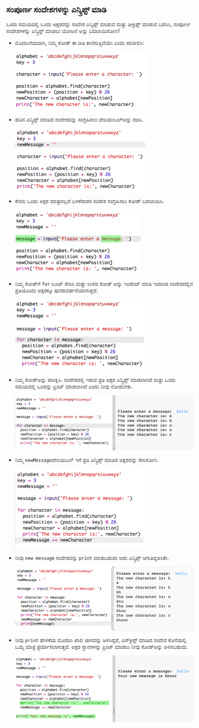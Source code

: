 ## ಸಂಪೂರ್ಣ ಸಂದೇಶಗಳನ್ನು ಎನ್ಕ್ರಿಪ್ಟ್ ಮಾಡಿ

ಒಂದು ಸಮಯದಲ್ಲಿ ಒಂದು ಅಕ್ಷರವನ್ನು ಸಂದೇಶ ಎನ್ಕ್ರಿಪ್ಟ್ ಮಾಡುವ ಮತ್ತು ಡೀಕ್ರಿಪ್ಟ್ ಮಾಡುವ ಬದಲು, ಸಂಪೂರ್ಣ ಸಂದೇಶಗಳನ್ನು ಎನ್ಕ್ರಿಪ್ಟ್ ಮಾಡಲು ಯೋಜನೆ ಅನ್ನು ಬದಲಾಯಿಸೋಣ!

+ ಮೊದಲನೆಯದಾಗಿ, ನಿಮ್ಮ ಕೋಡ್ ಈ ರೀತಿ ಕಾಣಿಸುತ್ತಿದೆಯೇ ಎಂದು ಪರಿಶೀಲಿಸಿ:
    
    ![ಸ್ಕ್ರೀನ್‍ಶಾಟ್](images/messages-character-finished.png)

+ ಹೊಸ ಎನ್ಕ್ರಿಪ್ಟ್ ಮಾಡಿದ ಸಂದೇಶವನ್ನು ಸಂಗ್ರಹಿಸಲು ವೇರಿಯೇಬಲ್ಅನ್ನು ರಚಿಸಿ.
    
    ![ಸ್ಕ್ರೀನ್‍ಶಾಟ್](images/messages-newmessage.png)

+ ಕೇವಲ ಒಂದು ಅಕ್ಷರ ಮಾತ್ರವಲ್ಲದೆ ಬಳಕೆದಾರರ ಸಂದೇಶ ಸಂಗ್ರಹಿಸಲು ಕೋಡ್ ಬದಲಾಯಿಸಿ.
    
    ![ಸ್ಕ್ರೀನ್‍ಶಾಟ್](images/messages-message.png)

+ ನಿಮ್ಮ ಕೋಡ್‌ಗೆ `for` ಲೂಪ್ ಸೇರಿಸಿ ಮತ್ತು ಉಳಿದ ಕೋಡ್ ಅನ್ನು ಇಂಡೆಂಟ್ ಮಾಡಿ ಇದರಿಂದ ಸಂದೇಶದಲ್ಲಿನ ಪ್ರತಿಯೊಂದು ಅಕ್ಷರಕ್ಕೂ ಪುನರಾವರ್ತನೆಯಾಗುತ್ತದೆ.
    
    ![ಸ್ಕ್ರೀನ್‍ಶಾಟ್](images/messages-loop.png)

+ ನಿಮ್ಮ ಕೋಡ್ಅನ್ನು ಪರೀಕ್ಷಿಸಿ. ಸಂದೇಶದಲ್ಲಿ ಇರುವ ಪ್ರತಿ ಅಕ್ಷರ ಎನ್ಕ್ರಿಪ್ಟ್ ಮಾಡಲಾಗಿದೆ ಮತ್ತು ಒಂದು ಸಮಯದಲ್ಲಿ ಒಂದನ್ನು ಪ್ರಿಂಟ್ ಮಾಡಲಾಗಿದೆ ಎಂದು ನೀವು ನೋಡಬೇಕು.
    
    ![ಸ್ಕ್ರೀನ್‍ಶಾಟ್](images/messages-loop-test.png)

+ ನಿಮ್ಮ `newMessage`ವೇರಿಯಬಲ್ ಇಗೆ ಪ್ರತಿ ಎನ್ಕ್ರಿಪ್ಟ್ ಮಾಡಿದ ಅಕ್ಷರವನ್ನು ಸೇರಿಸೋಣ.
    
    ![ಸ್ಕ್ರೀನ್‍ಶಾಟ್](images/messges-message-add-character.png)

+ ನೀವು `new message` ಸಂದೇಶವನ್ನು `print` ಮಾಡಬಹುದು ಅದು ಎನ್ಕ್ರಿಪ್ಟ್ ಆಗುತಿದ್ದಅಂತೇ.
    
    ![ಸ್ಕ್ರೀನ್‍ಶಾಟ್](images/messages-print-message-characters.png)

+ ನೀವು `print` ಹೇಳಿಕೆಯ ಮೊದಲು ಖಾಲಿ ಜಾಗವನ್ನು ಅಳಿಸಿದ್ದರೆ, ಎನ್‌ಕ್ರಿಪ್ಟ್ ಮಾಡಿದ ಸಂದೇಶ ಕೊನೆಯಲ್ಲಿ ಒಮ್ಮೆ ಮಾತ್ರ ಪ್ರದರ್ಶಿಸಲಾಗುತ್ತದೆ. ಅಕ್ಷರ ಸ್ಥಾನಗಳನ್ನು ಪ್ರಿಂಟ್ ಮಾಡಲು ನೀವು ಕೋಡ್ಅನ್ನು ಅಳಿಸಬಹುದು.
    
    ![ಸ್ಕ್ರೀನ್‍ಶಾಟ್](images/messages-print-message-comment.png)
